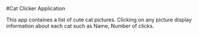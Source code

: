 #Cat Clicker Application

This app containes a list of cute cat pictures. Clicking on any picture display information about each cat such as Name, Number of clicks.
